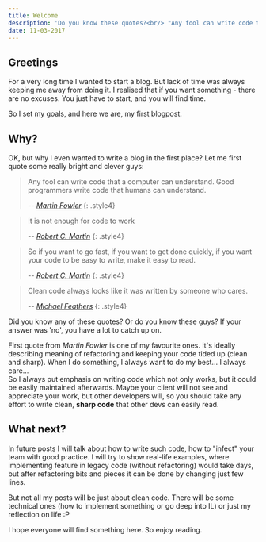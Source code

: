 ```yaml
---
title: Welcome
description: 'Do you know these quotes?<br/> "Any fool can write code that a computer can understand. Good programmers write code that humans can understand."'
date: 11-03-2017
---
```


## Greetings

For a very long time I wanted to start a blog. But lack of time was always keeping me away from doing it. 
I realised that if you want something - there are no excuses. You just have to start, and you will find time.

So I set my goals, and here we are, my first blogpost.

<!--more-->

## Why?

OK, but why I even wanted to write a blog in the first place? Let me first quote some really bright and clever guys:

> Any fool can write code that a computer can understand. Good programmers write code that humans can understand.
>
> -- <cite>[Martin Fowler](https://en.wikiquote.org/wiki/Martin_Fowler)</cite>
{: .style4}

> It is not enough for code to work
>
> -- <cite>[Robert C. Martin](http://www.goodreads.com/quotes/192325-it-is-not-enough-for-code-to-work)</cite>
{: .style4}

> So if you want to go fast, if you want to get done quickly, if you want your code to be easy to write, make it easy to read.
>
> -- <cite>[Robert C. Martin](https://www.goodreads.com/quotes/1204150-so-if-you-want-to-go-fast-if-you-want)</cite>
{: .style4}

> Clean code always looks like it was written by someone who cares.
>
> -- <cite>[Michael Feathers](https://www.amazon.com/exec/obidos/ISBN=0131177052/)</cite>
{: .style4}

Did you know any of these quotes? Or do you know these guys? If your answer was 'no', you have a lot to catch up on.

First quote from _Martin Fowler_ is one of my favourite ones. It's ideally describing meaning of refactoring and keeping your code tided up (clean and sharp).
When I do something, I always want to do my best... I always care...  
So I always put emphasis on writing code which not only works, but it could be easily maintained afterwards.
Maybe your client will not see and appreciate your work, but other developers will,
so you should take any effort to write clean, **sharp code** that other devs can easily read.

## What next?

In future posts I will talk about how to write such code, how to "infect" your team with good practice.
I will try to show real-life examples, where implementing feature in legacy code (without refactoring) would take days,
but after refactoring bits and pieces it can be done by changing just few lines.

But not all my posts will be just about clean code. There will be some technical ones (how to implement something or go deep into IL)
or just my reflection on life :P

I hope everyone will find something here. So enjoy reading.

